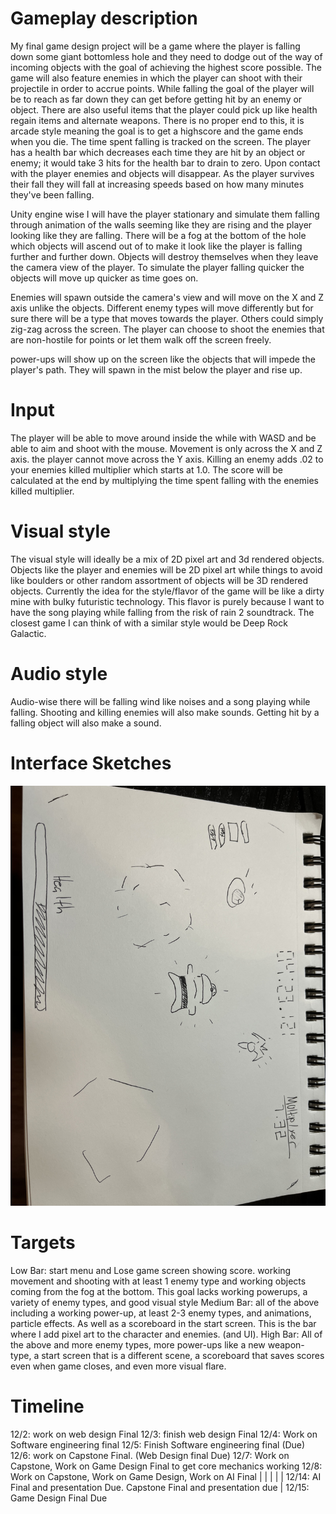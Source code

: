 # Gameplay description
My final game design project will be a game where the player is falling down some giant bottomless hole and they need to dodge out of the way of incoming objects with the goal of achieving the highest score possible. The game will also feature enemies in which the player can shoot with their projectile in order to accrue points. While falling the goal of the player will be to reach as far down they can get before getting hit by an enemy or object. There are also useful items that the player could pick up like health regain items and alternate weapons. There is no proper end to this, it is arcade style meaning the goal is to get a highscore and the game ends when you die. The time spent falling is tracked on the screen. The player has a health bar which decreases each time they are hit by an object or enemy; it would take 3 hits for the health bar to drain to zero. Upon contact with the player enemies and objects will disappear. As the player survives their fall they will fall at increasing speeds based on how many minutes they've been falling.

Unity engine wise I will have the player stationary and simulate them falling through animation of the walls seeming like they are rising and the player looking like they are falling. There will be a fog at the bottom of the hole which objects will ascend out of to make it look like the player is falling further and further down. Objects will destroy themselves when they leave the camera view of the player. To simulate the player falling quicker the objects will move up quicker as time goes on.

Enemies will spawn outside the camera's view and will move on the X and Z axis unlike the objects. Different enemy types will move differently but for sure there will be a type that moves towards the player. Others could simply zig-zag across the screen. The player can choose to shoot the enemies that are non-hostile for points or let them walk off the screen freely.

power-ups will show up on the screen like the objects that will impede the player's path. They will spawn in the mist below the player and rise up.

# Input
The player will be able to move around inside the while with WASD and be able to aim and shoot with the mouse. Movement is only across the X and Z axis. the player cannot move across the Y axis. Killing an enemy adds .02 to your enemies killed multiplier which starts at 1.0. The score will be calculated at the end by multiplying the time spent falling with the enemies killed multiplier.

# Visual style
The visual style will ideally be a mix of 2D pixel art and 3d rendered objects. Objects like the player and enemies will be 2D pixel art while things to avoid like boulders or other random assortment of objects will be 3D rendered objects. Currently the idea for the style/flavor of the game will be like a dirty mine with bulky futuristic technology. This flavor is purely because I want to have the song playing while falling from the risk of rain 2 soundtrack. The closest game I can think of with a similar style would be Deep Rock Galactic.

# Audio style
Audio-wise there will be falling wind like noises and a song playing while falling. Shooting and killing enemies will also make sounds. Getting hit by a falling object will also make a sound.

# Interface Sketches

![Interface Sketches](https://github.com/ErikMelchers/csc470-fall2023/blob/main/assignments/final/Interface_Sketch.jpg)


# Targets
Low Bar: start menu and Lose game screen showing score. working movement and shooting with at least 1 enemy type and working objects coming from the fog at the bottom. This goal lacks working powerups, a variety of enemy types, and good visual style
Medium Bar: all of the above including a working power-up, at least 2-3 enemy types, and animations, particle effects. As well as a scoreboard in the start screen. This is the bar where I add pixel art to the character and enemies. (and UI).
High Bar: All of the above and more enemy types, more power-ups like a new weapon-type, a start screen that is a different scene, a scoreboard that saves scores even when game closes, and even more visual flare.

# Timeline

12/2: work on web design Final 
12/3: finish web design Final
12/4: Work on Software engineering final
12/5: Finish Software engineering final (Due)
12/6: work on Capstone Final. (Web Design final Due)
12/7: Work on Capstone, Work on Game Design Final to get core mechanics working
12/8: Work on Capstone, Work on Game Design, Work on AI Final
|
|
|
|
|
12/14: AI Final and presentation Due. Capstone Final and presentation due
|
12/15: Game Design Final Due